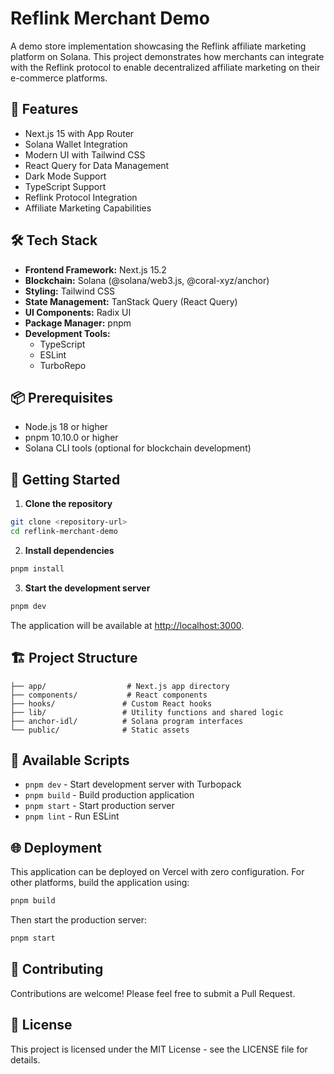 # Reflink Merchant Demo

A demo store implementation showcasing the Reflink affiliate marketing platform on Solana. This project demonstrates how merchants can integrate with the Reflink protocol to enable decentralized affiliate marketing on their e-commerce platforms.

## 🚀 Features

- Next.js 15 with App Router
- Solana Wallet Integration
- Modern UI with Tailwind CSS
- React Query for Data Management
- Dark Mode Support
- TypeScript Support
- Reflink Protocol Integration
- Affiliate Marketing Capabilities

## 🛠️ Tech Stack

- **Frontend Framework:** Next.js 15.2
- **Blockchain:** Solana (@solana/web3.js, @coral-xyz/anchor)
- **Styling:** Tailwind CSS
- **State Management:** TanStack Query (React Query)
- **UI Components:** Radix UI
- **Package Manager:** pnpm
- **Development Tools:**
  - TypeScript
  - ESLint
  - TurboRepo

## 📦 Prerequisites

- Node.js 18 or higher
- pnpm 10.10.0 or higher
- Solana CLI tools (optional for blockchain development)

## 🚀 Getting Started

1. **Clone the repository**

```bash
git clone <repository-url>
cd reflink-merchant-demo
```

2. **Install dependencies**

```bash
pnpm install
```

3. **Start the development server**

```bash
pnpm dev
```

The application will be available at [http://localhost:3000](http://localhost:3000).

## 🏗️ Project Structure

```
├── app/                  # Next.js app directory
├── components/           # React components
├── hooks/               # Custom React hooks
├── lib/                 # Utility functions and shared logic
├── anchor-idl/          # Solana program interfaces
└── public/              # Static assets
```

## 🔧 Available Scripts

- `pnpm dev` - Start development server with Turbopack
- `pnpm build` - Build production application
- `pnpm start` - Start production server
- `pnpm lint` - Run ESLint

## 🌐 Deployment

This application can be deployed on Vercel with zero configuration. For other platforms, build the application using:

```bash
pnpm build
```

Then start the production server:

```bash
pnpm start
```

## 🤝 Contributing

Contributions are welcome! Please feel free to submit a Pull Request.

## 📄 License

This project is licensed under the MIT License - see the LICENSE file for details.
